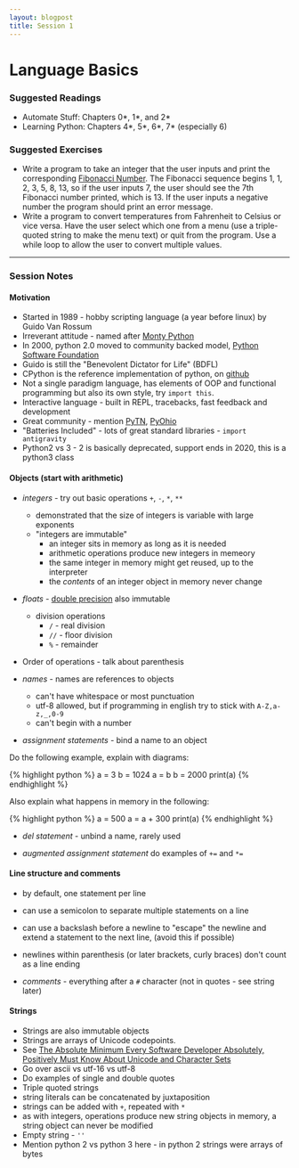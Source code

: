```yaml
---
layout: blogpost
title: Session 1
---
```


# Language Basics

### Suggested Readings

* Automate Stuff: Chapters 0\*, 1\*, and 2\*
* Learning Python: Chapters 4\*, 5\*, 6\*, 7\* (especially 6)

### Suggested Exercises

* Write a program to take an integer that the user inputs and print
  the corresponding
  [Fibonacci Number](https://en.wikipedia.org/wiki/Fibonacci_number).
  The Fibonacci sequence begins 1, 1, 2, 3, 5, 8, 13, so if the user
  inputs 7, the user should see the 7th Fibonacci number printed,
  which is 13. If the user inputs a negative number the program should
  print an error message.
* Write a program to convert temperatures from Fahrenheit to Celsius or
  vice versa. Have the user select which one from a menu
  (use a triple-quoted string to make the menu text) or quit from the
  program. Use a while loop to allow the user to convert multiple values.

---

### Session Notes

#### Motivation

* Started in 1989 - hobby scripting language (a year before linux)
  by Guido Van Rossum
* Irreverant attitude - named after [Monty Python](https://en.wikipedia.org/wiki/Monty_Python)
* In 2000, python 2.0 moved to community backed model, [Python Software Foundation](https://www.python.org/psf/)
* Guido is still the "Benevolent Dictator for Life" (BDFL)
* CPython is the reference implementation of python, on [github](https://github.com/python/cpython)
* Not a single paradigm language, has elements of OOP and functional programming
  but also its own style, try `import this`.
* Interactive language - built in REPL, tracebacks, fast feedback and development
* Great community - mention [PyTN](https://www.pytennessee.org/), [PyOhio](https://www.pyohio.org/2018/)
* "Batteries Included" - lots of great standard libraries - `import antigravity`
* Python2 vs 3 - 2 is basically deprecated, support ends in 2020, this is a python3 class

#### Objects (start with arithmetic)

* *integers* - try out basic operations `+`, `-`, `*`, `**`
  * demonstrated that the size of integers is variable with large exponents
  * "integers are immutable"
    * an integer sits in memory as long as it is needed
    * arithmetic operations produce new integers in memeory
    * the same integer in memory might get reused, up to the interpreter
    * the _contents_ of an integer object in memory never change

* *floats* - [double precision](https://en.wikipedia.org/wiki/Double-precision_floating-point_format) also immutable
  * division operations
    * `/` - real division
    * `//` - floor division
    * `%` - remainder

* Order of operations - talk about parenthesis

* *names* - names are references to objects
  * can't have whitespace or most punctuation
  * utf-8 allowed, but if programming in english try to stick with `A-Z,a-z,_,0-9`
  * can't begin with a number

* *assignment statements* - bind a name to an object

Do the following example, explain with diagrams:

{% highlight python %} 
a = 3
b = 1024
a = b
b = 2000
print(a)
{% endhighlight %}

Also explain what happens in memory in the following:

{% highlight python %}
a = 500
a = a + 300
print(a)
{% endhighlight %}

* *del statement* - unbind a name, rarely used

* *augmented assignment statement* do examples of `+=` and `*=`

#### Line structure and comments

* by default, one statement per line
* can use a semicolon to separate multiple statements on a line
* can use a backslash before a newline to "escape" the newline
  and extend a statement to the next line, (avoid this if possible)
* newlines within parenthesis (or later brackets, curly braces) don't
  count as a line ending

* *comments* - everything after a `#` character (not in quotes - see string later)

#### Strings

* Strings are also immutable objects
* Strings are arrays of Unicode codepoints.
* See [The Absolute Minimum Every Software Developer Absolutely, Positively Must Know About Unicode and Character Sets](https://www.joelonsoftware.com/2003/10/08/the-absolute-minimum-every-software-developer-absolutely-positively-must-know-about-unicode-and-character-sets-no-excuses/)
* Go over ascii vs utf-16 vs utf-8
* Do examples of single and double quotes
* Triple quoted strings
* string literals can be concatenated by juxtaposition
* strings can be added with `+`, repeated with `*`
* as with integers, operations produce new string objects in memory,
  a string object can never be modified
* Empty string - `''`
* Mention python 2 vs python 3 here - in python 2 strings were arrays of bytes

